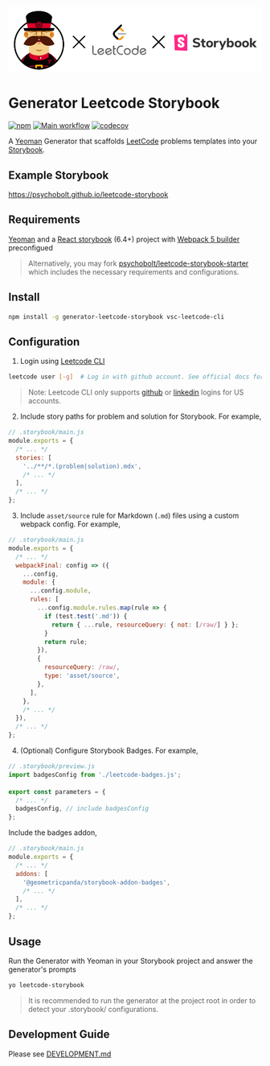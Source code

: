 ![main_logo](https://raw.githubusercontent.com/psychobolt/generator-leetcode-storybook/master/logo.png)

# Generator Leetcode Storybook

[![npm](https://img.shields.io/npm/v/generator-leetcode-storybook.svg)](https://www.npmjs.com/package/generator-leetcode-storybook)
[![Main workflow](https://github.com/psychobolt/generator-leetcode-storybook/actions/workflows/main.yml/badge.svg)](https://github.com/psychobolt/generator-leetcode-storybook/actions/workflows/main.yml)
[![codecov](https://codecov.io/gh/psychobolt/generator-leetcode-storybook/branch/main/graph/badge.svg)](https://codecov.io/gh/psychobolt/generator-leetcode-storybook/tree/main/src)

A [Yeoman](https://yeoman.io/) Generator that scaffolds [LeetCode](https://leetcode.com/) problems templates into your [Storybook](https://storybook.js.org/).

## Example Storybook

https://psychobolt.github.io/leetcode-storybook

## Requirements

[Yeoman](https://yeoman.io/learning/index.html) and a [React storybook](https://storybook.js.org/docs/react/get-started/install) (6.4+) project with [Webpack 5 builder](https://www.npmjs.com/package/@storybook/builder-webpack5) preconfigued


> Alternatively, you may fork [psychobolt/leetcode-storybook-starter](https://github.com/psychobolt/leetcode-storybook-starter) which includes the necessary requirements and configurations.

## Install

```sh
npm install -g generator-leetcode-storybook vsc-leetcode-cli
```

## Configuration

1. Login using [Leetcode CLI](https://www.npmjs.com/package/vsc-leetcode-cli)

```sh
leetcode user [-g]  # Log in with github account. See official docs for user login options.
```

> Note: Leetcode CLI only supports [github](https://github.com/) or [linkedin](https://www.linkedin.com) logins for US accounts.

2. Include story paths for problem and solution for Storybook. For example,

```js
// .storybook/main.js
module.exports = {
  /* ... */
  stories: [
    '../**/*.(problem|solution).mdx',
    /* ... */
  ],
  /* ... */
};
```

3. Include `asset/source` rule for Markdown (`.md`) files using a custom webpack config. For example,

```js
// .storybook/main.js
module.exports = {
  /* ... */
  webpackFinal: config => ({
    ...config,
    module: {
      ...config.module,
      rules: [
        ...config.module.rules.map(rule => {
          if (test.test('.md')) {
            return { ...rule, resourceQuery: { not: [/raw/] } };
          }
          return rule;
        }),
        {
          resourceQuery: /raw/,
          type: 'asset/source',
        },
      ],
    },
    /* ... */
  }),
  /* ... */
};
```

4. (Optional) Configure Storybook Badges. For example,

```js
// .storybook/preview.js
import badgesConfig from './leetcode-badges.js';

export const parameters = {
  /* ... */
  badgesConfig, // include badgesConfig
};
```

Include the badges addon,

```js
// .storybook/main.js
module.exports = {
  /* ... */
  addons: [
    '@geometricpanda/storybook-addon-badges',
    /* ... */
  ],
  /* ... */
};
```

## Usage

Run the Generator with Yeoman in your Storybook project and answer the generator's prompts

```sh
yo leetcode-storybook
``` 

> It is recommended to run the generator at the project root in order to detect your .storybook/ configurations.

## Development Guide

Please see [DEVELOPMENT.md](DEVELOPMENT.md)
